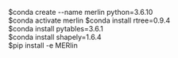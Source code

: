 $conda create --name merlin python=3.6.10  
$conda activate merlin
$conda install rtree=0.9.4    
$conda install pytables=3.6.1   
$conda install shapely=1.6.4   
$pip install -e MERlin
